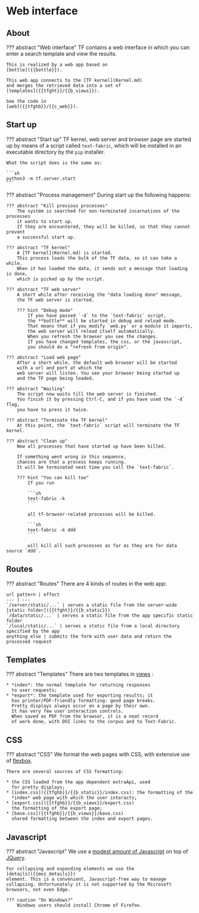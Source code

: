 # Web interface

## About

??? abstract "Web interface"
    TF contains a web interface
    in which you can enter a search template and view the results.

    This is realized by a web app based on 
    [bottle]({{bottle}}).

    This web app connects to the [TF kernel](Kernel.md)
    and merges the retrieved data into a set of 
    [templates]({{tfght}}/{{b_views}}).

    See the code in
    [web]({{tfghb}}/{{c_web}}).

## Start up

??? abstract "Start up"
    TF kernel, web server and browser page are started
    up by means of a script called `text-fabric`, which will be installed in an executable
    directory by the `pip` installer.
    
    What the script does is the same as:
    
    ```sh
    python3 -m tf.server.start
    ```
    
??? abstract "Process management"
    During start up the following happens:
    
    ??? abstract "Kill previous processes"
        The system is searched for non-terminated incarnations of the processes
        it wants to start up.
        If they are encountered, they will be killed, so that they cannot prevent
        a successful start up.
    
    ??? abstract "TF kernel"
        A [TF kernel](Kernel.md) is started.
        This process loads the bulk of the TF data, so it can take a while.
        When it has loaded the data, it sends out a message that loading is done,
        which is picked up by the script.

    ??? abstract "TF web server"
        A short while after receiving the "data loading done" message,
        the TF web server is started.
        
        ??? hint "Debug mode"
            If you have passed `-d` to the `text-fabric` script,
            the **bottle** will be started in debug and reload mode.
            That means that if you modify `web.py` or a module it imports,
            the web server will reload itself automatically.
            When you refresh the browser you see the changes.
            If you have changed templates, the css, or the javascript,
            you should do a "refresh from origin".

    ??? abstract "Load web page"
        After a short while, the default web browser will be started
        with a url and port at which the
        web server will listen. You see your browser being started up
        and the TF page being loaded.

    ??? abstract "Waiting"
        The script now waits till the web server is finished.
        You finish it by pressing Ctrl-C, and if you have used the `-d` flag,
        you have to press it twice.

    ??? abstract "Terminate the TF kernel"
        At this point, the `text-fabric` script will terminate the TF kernel.

    ??? abstract "Clean up"
        Now all processes that have started up have been killed.
        
        If something went wrong in this sequence,
        chances are that a process keeps running.
        It will be terminated next time you call the `text-fabric`.
        
        ??? hint "You can kill too"
            If you run
            
            ```sh
            text-fabric -k
            ``` 
            
            all tf-browser-related processes will be killed.

            ```sh
            text-fabric -k ddd
            ```

            will kill all such processes as far as they are for data source `ddd`.

## Routes

??? abstract "Routes"
    There are 4 kinds of routes in the web app:

    url pattern | effect
    --- | ---
    `/server/static/...` | serves a static file from the server-wide [static folder]({{tfght}}/{{b_static}})
    `/data/static/...` | serves a static file from the app specific static folder
    `/local/static/...` | serves a static file from a local directory specified by the app
    anything else | submits the form with user data and return the processed request

## Templates

??? abstract "Templates"
    There are two templates in
    [views]({{tfght}}/{{b_views}})
    :

    * *index*: the normal template for returning responses
      to user requests;
    * *export*: the template used for exporting results; it
      has printer/PDF-friendly formatting: good page breaks.
      Pretty displays always occur on a page by their own.
      It has very few user interaction controls.
      When saved as PDF from the browser, it is a neat record
      of work done, with DOI links to the corpus and to Text-Fabric.

## CSS

??? abstract "CSS"
    We format the web pages with CSS, with extensive use
    of
    [flexbox]({{cssflex}}).

    There are several sources of CSS formatting:

    * the CSS loaded from the app dependent extraApi, used
      for pretty displays;
    * [index.css]({{tfghb}}/{{b_static}}/index.css): the formatting of the 
      *index* web page with which the user interacts;
    * [export.css]({{tfghb}}/{{b_views}}/export.css)
      the formatting of the export page;
    * [base.css]({{tfghb}}/{{b_views}}/base.css)
      shared formatting between the index and export pages.
    
## Javascript

??? abstract "Javascript"
    We use a
    [modest amount of Javascript]({{tfghb}}/{{b_static}}/tf.js)
    on top of 
    [JQuery](https://api.jquery.com).

    For collapsing and expanding elements we use the
    [details]({{moz_details}})
    element. This is a convenient, Javascript-free way to manage
    collapsing. Unfortunately it is not supported by the Microsoft
    browsers, not even Edge.

    ??? caution "On Windows?"
        Windows users should install Chrome of Firefox.

